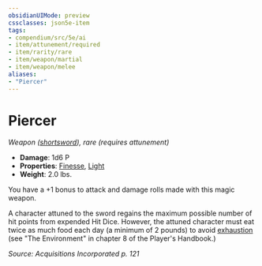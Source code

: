 ```yaml
---
obsidianUIMode: preview
cssclasses: json5e-item
tags:
- compendium/src/5e/ai
- item/attunement/required
- item/rarity/rare
- item/weapon/martial
- item/weapon/melee
aliases: 
- "Piercer"
---
```

# Piercer
*Weapon ([shortsword](2-Mechanics/CLI/items/shortsword.md)), rare (requires attunement)*  

- **Damage**: 1d6 P
- **Properties**: [Finesse](2-Mechanics/CLI/rules/item-properties.md#Finesse), [Light](2-Mechanics/CLI/rules/item-properties.md#Light)
- **Weight**: 2.0 lbs.

You have a +1 bonus to attack and damage rolls made with this magic weapon.

A character attuned to the sword regains the maximum possible number of hit points from expended Hit Dice. However, the attuned character must eat twice as much food each day (a minimum of 2 pounds) to avoid [exhaustion](2-Mechanics/CLI/rules/conditions.md#Exhaustion) (see "The Environment" in chapter 8 of the Player's Handbook.)

*Source: Acquisitions Incorporated p. 121*